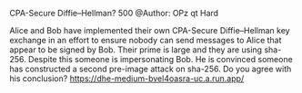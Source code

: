  CPA-Secure Diffie–Hellman?
500
@Author: OPz qt Hard

Alice and Bob have implemented their own CPA-Secure Diffie–Hellman key exchange in an effort to ensure nobody can send messages to Alice that appear to be signed by Bob. Their prime is large and they are using sha-256. Despite this someone is impersonating Bob. He is convinced someone has constructed a second pre-image attack on sha-256. Do you agree with his conclusion?
https://dhe-medium-bvel4oasra-uc.a.run.app/


